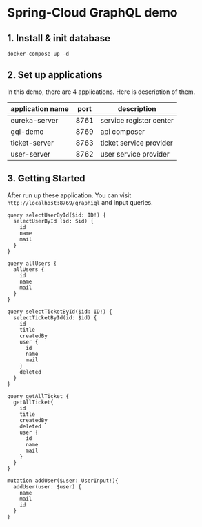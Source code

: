 # Spring-Cloud GraphQL demo
## 1. Install & init database
```
docker-compose up -d
```
## 2. Set up applications
In this demo, there are 4 applications. Here is description of them.

| application name  | port | description             |
|-------------------|------|-------------------------|
| eureka-server     | 8761 | service register center |
| gql-demo          | 8769 | api composer            |
| ticket-server     | 8763 | ticket service provider |
| user-server       | 8762 | user service provider   |

## 3. Getting Started
After run up these application. You can visit 
```http://localhost:8769/graphiql```
and input queries.
```
query selectUserById($id: ID!) {
  selectUserById (id: $id) {
    id
    name
    mail
  }
}

query allUsers {
  allUsers {
    id
    name
    mail
  }
}

query selectTicketById($id: ID!) {
  selectTicketById(id: $id) {
    id
    title
    createdBy
    user {
      id
      name
      mail
    }
    deleted
  }
}

query getAllTicket {
  getAllTicket{
    id
    title
    createdBy
    deleted
    user {
      id
      name
      mail
    }
  }
}

mutation addUser($user: UserInput!){
  addUser(user: $user) {
    name
    mail
    id
  }
}
```
